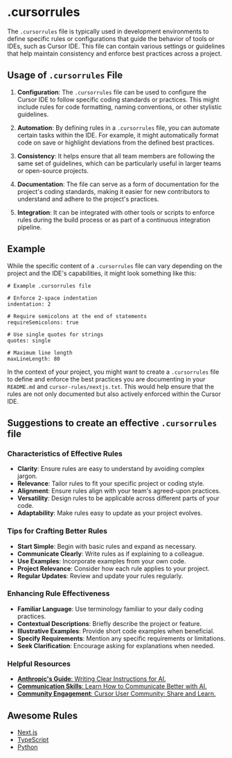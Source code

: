 # .cursorrules

The `.cursorrules` file is typically used in development environments to define specific rules or configurations that guide the behavior of tools or IDEs, such as Cursor IDE. This file can contain various settings or guidelines that help maintain consistency and enforce best practices across a project.

## Usage of `.cursorrules` File

1. **Configuration**: The `.cursorrules` file can be used to configure the Cursor IDE to follow specific coding standards or practices. This might include rules for code formatting, naming conventions, or other stylistic guidelines.

2. **Automation**: By defining rules in a `.cursorrules` file, you can automate certain tasks within the IDE. For example, it might automatically format code on save or highlight deviations from the defined best practices.

3. **Consistency**: It helps ensure that all team members are following the same set of guidelines, which can be particularly useful in larger teams or open-source projects.

4. **Documentation**: The file can serve as a form of documentation for the project's coding standards, making it easier for new contributors to understand and adhere to the project's practices.

5. **Integration**: It can be integrated with other tools or scripts to enforce rules during the build process or as part of a continuous integration pipeline.

## Example

While the specific content of a `.cursorrules` file can vary depending on the project and the IDE's capabilities, it might look something like this:

```plaintext
# Example .cursorrules file

# Enforce 2-space indentation
indentation: 2

# Require semicolons at the end of statements
requireSemicolons: true

# Use single quotes for strings
quotes: single

# Maximum line length
maxLineLength: 80
```

In the context of your project, you might want to create a `.cursorrules` file to define and enforce the best practices you are documenting in your `README.md` and `cursor-rules/nextjs.txt`. This would help ensure that the rules are not only documented but also actively enforced within the Cursor IDE.

## Suggestions to create an effective `.cursorrules` file

### Characteristics of Effective Rules

- **Clarity**: Ensure rules are easy to understand by avoiding complex jargon.
- **Relevance**: Tailor rules to fit your specific project or coding style.
- **Alignment**: Ensure rules align with your team's agreed-upon practices.
- **Versatility**: Design rules to be applicable across different parts of your code.
- **Adaptability**: Make rules easy to update as your project evolves.

### Tips for Crafting Better Rules

- **Start Simple**: Begin with basic rules and expand as necessary.
- **Communicate Clearly**: Write rules as if explaining to a colleague.
- **Use Examples**: Incorporate examples from your own code.
- **Project Relevance**: Consider how each rule applies to your project.
- **Regular Updates**: Review and update your rules regularly.

### Enhancing Rule Effectiveness

- **Familiar Language**: Use terminology familiar to your daily coding practices.
- **Contextual Descriptions**: Briefly describe the project or feature.
- **Illustrative Examples**: Provide short code examples when beneficial.
- **Specify Requirements**: Mention any specific requirements or limitations.
- **Seek Clarification**: Encourage asking for explanations when needed.

### Helpful Resources

- [**Anthropic's Guide**: Writing Clear Instructions for AI.](https://www.anthropic.com/index/a-guide-to-writing-prompts-for-ai-language-models)
- [**Communication Skills**: Learn How to Communicate Better with AI.](https://www.promptingguide.ai/)
- [**Community Engagement**: Cursor User Community: Share and Learn.](https://forum.cursor.com/)

## Awesome Rules

- [Next.js](cursor-rules/nextjs.txt)
- [TypeScript](cursor-rules/typescript.txt)
- [Python](cursor-rules/python)
